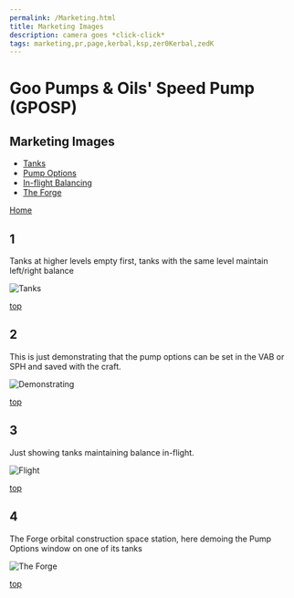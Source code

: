 ```yaml
---
permalink: /Marketing.html
title: Marketing Images
description: camera goes *click-click*
tags: marketing,pr,page,kerbal,ksp,zer0Kerbal,zedK
---
```

<!-- Marketing.md v1.0.1.2
Goo Pumps & Oils' Speed Pump (GPOSP)
created: 13 Apr 2022
updated: 20 Oct 2022 -->

<!-- this file:
    CC BY-ND 4.0 by zer0Kerbal
    based upon work by LisiasT
    and used with express permission from zer0Kerbal -->

<script src="https://kit.fontawesome.com/0ea5493613.js" crossorigin="anonymous"></script>
<i class="fa-solid fa-user-astronaut fa-beat-fade fa-3x" style="--fa-beat-fade-opacity: 0.1; --fa-beat-fade-scale: 1.25;color: #BADA55" ></i>

# Goo Pumps & Oils' Speed Pump (GPOSP)

## Marketing Images

* [Tanks](#1)
* [Pump Options](#2)
* [In-flight Balancing](#3)
* [The Forge](#4)

[Home](./index.md)

## 1

Tanks at higher levels empty first, tanks with the same level maintain left/right balance

![Tanks](./Marketing/PR-01.png)

[top](#marketing-images)

## 2

This is just demonstrating that the pump options can be set in the VAB or SPH and saved with the craft.

![Demonstrating](./Marketing/PR-02.png)

[top](#marketing-images)

## 3

Just showing tanks maintaining balance in-flight.

![Flight](./Marketing/PR-03.png)

[top](#marketing-images)

## 4

The Forge orbital construction space station, here demoing the Pump Options window on one of its tanks

![The Forge](./Marketing/PR-04.png)

[top](#marketing-images)